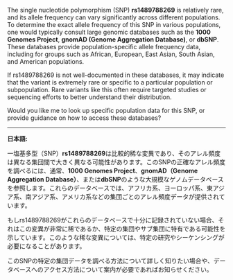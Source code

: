 The single nucleotide polymorphism (SNP) **rs1489788269** is relatively rare, and its allele frequency can vary significantly across different populations. To determine the exact allele frequency of this SNP in various populations, one would typically consult large genomic databases such as the **1000 Genomes Project**, **gnomAD (Genome Aggregation Database)**, or **dbSNP**. These databases provide population-specific allele frequency data, including for groups such as African, European, East Asian, South Asian, and American populations.

If rs1489788269 is not well-documented in these databases, it may indicate that the variant is extremely rare or specific to a particular population or subpopulation. Rare variants like this often require targeted studies or sequencing efforts to better understand their distribution.

Would you like me to look up specific population data for this SNP, or provide guidance on how to access these databases?

---

**日本語:**

一塩基多型（SNP）**rs1489788269**は比較的稀な変異であり、そのアレル頻度は異なる集団間で大きく異なる可能性があります。このSNPの正確なアレル頻度を調べるには、通常、**1000 Genomes Project**、**gnomAD（Genome Aggregation Database）**、または**dbSNP**のような大規模なゲノムデータベースを参照します。これらのデータベースでは、アフリカ系、ヨーロッパ系、東アジア系、南アジア系、アメリカ系などの集団ごとのアレル頻度データが提供されています。

もしrs1489788269がこれらのデータベースで十分に記録されていない場合、それはこの変異が非常に稀であるか、特定の集団やサブ集団に特有である可能性を示しています。このような稀な変異については、特定の研究やシーケンシングが必要になることがあります。

このSNPの特定の集団データを調べる方法について詳しく知りたい場合や、データベースへのアクセス方法について案内が必要であればお知らせください。